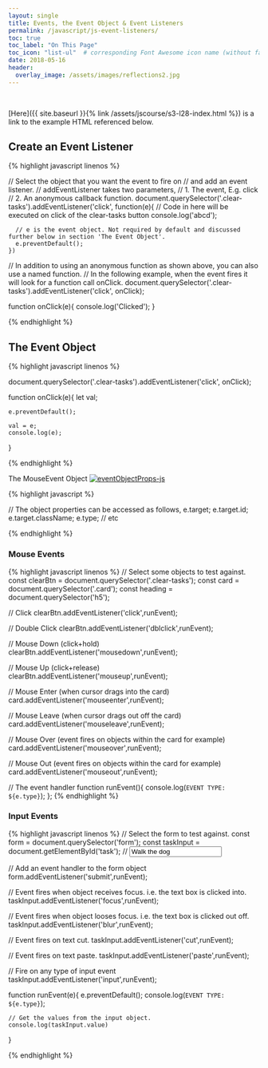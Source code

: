 ```yaml
---
layout: single
title: Events, the Event Object & Event Listeners
permalink: /javascript/js-event-listeners/
toc: true
toc_label: "On This Page"
toc_icon: "list-ul"  # corresponding Font Awesome icon name (without fa prefix)
date: 2018-05-16
header:
  overlay_image: /assets/images/reflections2.jpg
---
```


<br>

[Here]({{ site.baseurl }}{% link /assets/jscourse/s3-l28-index.html %}) is a link to the example HTML referenced below.

## Create an Event Listener

{% highlight javascript linenos %}

  // Select the object that you want the event to fire on
  // and add an event listener.
  // addEventListener takes two parameters,
  //  1. The event, E.g. click
  //  2. An anonymous callback function.
  document.querySelector('.clear-tasks').addEventListener('click',
    function(e){
      // Code in here will be executed on click of the clear-tasks button
      console.log('abcd');

      // e is the event object. Not required by default and discussed further below in section 'The Event Object'.
      e.preventDefault();
    })

  // In addition to using an anonymous function as shown above, you can also use a named function.
  // In the following example, when the event fires it will look for a function call onClick.
  document.querySelector('.clear-tasks').addEventListener('click', onClick);

  function onClick(e){
    console.log('Clicked');
  }

{% endhighlight %}


## The Event Object

{% highlight javascript linenos %}

  document.querySelector('.clear-tasks').addEventListener('click', onClick);

  function onClick(e){
    let val;

    e.preventDefault();

    val = e;
    console.log(e);
  }

{% endhighlight %}

The MouseEvent Object
<a href="{{ site.baseurl }}/assets/images/eventObjectProps.png"><img src="{{ site.baseurl }}/assets/images/eventObjectProps.png" alt="eventObjectProps-js"></a>

{% highlight javascript %}

  // The object properties can be accessed as follows,
  e.target;
  e.target.id;
  e.target.className;
  e.type;
  // etc

{% endhighlight %}

### Mouse Events
{% highlight javascript linenos %}
  // Select some objects to test against.
  const clearBtn = document.querySelector('.clear-tasks');
  const card = document.querySelector('.card');
  const heading = document.querySelector('h5');

  // Click
  clearBtn.addEventListener('click',runEvent);

  // Double Click
  clearBtn.addEventListener('dblclick',runEvent);

  // Mouse Down (click+hold)
  clearBtn.addEventListener('mousedown',runEvent);

  // Mouse Up (click+release)
  clearBtn.addEventListener('mouseup',runEvent);

  // Mouse Enter (when cursor drags into the card)
  card.addEventListener('mouseenter',runEvent);

  // Mouse Leave (when cursor drags out off the card)
  card.addEventListener('mouseleave',runEvent);

  // Mouse Over (event fires on objects within the card for example)
  card.addEventListener('mouseover',runEvent);

  // Mouse Out (event fires on objects within the card for example)
  card.addEventListener('mouseout',runEvent);

  // The event handler
  function runEvent(){
    console.log(`EVENT TYPE: ${e.type}`);
  };
{% endhighlight %}

### Input Events
{% highlight javascript linenos %}
  // Select the form to test against.
  const form = document.querySelector('form');
  const taskInput = document.getElementById('task'); // <input type="text" name="task" id="task" value="Walk the dog">

  // Add an event handler to the form object
  form.addEventListener('submit',runEvent);

  // Event fires when object receives focus. i.e. the text box is clicked into.
  taskInput.addEventListener('focus',runEvent);

  // Event fires when object looses focus. i.e. the text box is clicked out off.
  taskInput.addEventListener('blur',runEvent);

  // Event fires on text cut.
  taskInput.addEventListener('cut',runEvent);

  // Event fires on text paste.
  taskInput.addEventListener('paste',runEvent);

  // Fire on any type of input event
  taskInput.addEventListener('input',runEvent);

  function runEvent(e){
    e.preventDefault();
    console.log(`EVENT TYPE: ${e.type}`);

    // Get the values from the input object.
    console.log(taskInput.value)
  }

{% endhighlight %}
